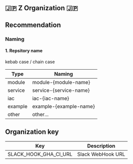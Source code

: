 ## 🇯🇵  Z Organization  🇯🇵

## Recommendation

### Naming

#### 1. Repsitory name

kebab case / chain case

| Type | Naming |
|------|--------|
| module | module-{module-name} |
| service | service-{service-name} |
| iac | iac-{iac-name} |
| example | example-{example-name} |
| other | other... |

## Organization key

| Key | Description |
|------|--------|
| SLACK_HOOK_GHA_CI_URL | Slack WebHook URL |
